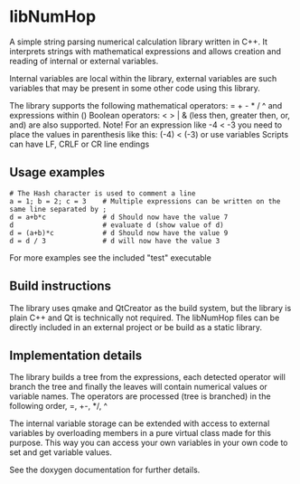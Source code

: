 # libNumHop

A simple string parsing numerical calculation library written in C++.
It interprets strings with mathematical expressions and allows creation and reading of internal or external variables.

Internal variables are local within the library, external variables are such variables that may be present in some other code using this library.

The library supports the following mathematical operators: = + - * / ^ and expressions within ()
Boolean operators: < > | & (less then, greater then, or, and) are also supported.
Note! For an expression like -4 < -3 you need to place the values in parenthesis like this: (-4) < (-3) or use variables
Scripts can have LF, CRLF or CR line endings


## Usage examples

```
# The Hash character is used to comment a line
a = 1; b = 2; c = 3    # Multiple expressions can be written on the same line separated by ;
d = a+b*c              # d Should now have the value 7
d                      # evaluate d (show value of d)
d = (a+b)*c            # d Should now have the value 9
d = d / 3              # d will now have the value 3
```


For more examples see the included "test" executable

## Build instructions
The library uses qmake and QtCreator as the build system, but the library is plain C++ and Qt is technically not required.
The libNumHop files can be directly included in an external project or be build as a static library.

## Implementation details
The library builds a tree from the expressions, each detected operator will branch the tree and finally the leaves will contain numerical values or variable names.
The operators are processed (tree is branched) in the following order, =, +-, */, ^ 

The internal variable storage can be extended with access to external variables by overloading members in a pure virtual class made for this purpose.
This way you can access your own variables in your own code to set and get variable values.

See the doxygen documentation for further details.

